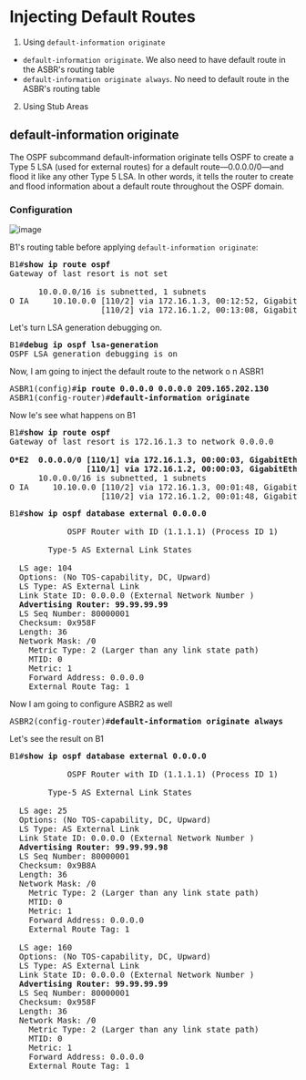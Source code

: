 # Injecting Default Routes
1. Using `default-information originate`
  * `default-information originate`. We also need to have default route in the ASBR's routing table
  * `default-information originate always`. No need to default route in the ASBR's routing table
2. Using Stub Areas

## default-information originate
The OSPF subcommand default-information originate tells OSPF to create a Type 5 LSA
(used for external routes) for a default route—0.0.0.0/0—and flood it like any other Type 5 LSA.
In other words, it tells the router to create and flood information about a default
route throughout the OSPF domain.

### Configuration

![image](https://user-images.githubusercontent.com/31813625/33861276-02b0fae8-deab-11e7-927b-14a142b63e01.png)

B1's routing table before applying `default-information originate`:
<pre>
B1#<b>show ip route ospf</b>
Gateway of last resort is not set

      10.0.0.0/16 is subnetted, 1 subnets
O IA     10.10.0.0 [110/2] via 172.16.1.3, 00:12:52, GigabitEthernet0/0
                   [110/2] via 172.16.1.2, 00:13:08, GigabitEthernet0/0
</pre>
Let's turn LSA generation debugging on.
<pre>
B1#<b>debug ip ospf lsa-generation</b>
OSPF LSA generation debugging is on
</pre>
Now, I am going to inject the default route to the network o n ASBR1
<pre>
ASBR1(config)#<b>ip route 0.0.0.0 0.0.0.0 209.165.202.130</b>
ASBR1(config-router)#<b>default-information originate</b></pre>
Now le's see what happens on B1
<pre>
B1#<b>show ip route ospf</b>
Gateway of last resort is 172.16.1.3 to network 0.0.0.0

<b>O*E2  0.0.0.0/0 [110/1] via 172.16.1.3, 00:00:03, GigabitEthernet0/0
                [110/1] via 172.16.1.2, 00:00:03, GigabitEthernet0/0</b>
      10.0.0.0/16 is subnetted, 1 subnets
O IA     10.10.0.0 [110/2] via 172.16.1.3, 00:01:48, GigabitEthernet0/0
                   [110/2] via 172.16.1.2, 00:01:48, GigabitEthernet0/0
</pre>

<pre>
B1#<b>show ip ospf database external 0.0.0.0</b>

            OSPF Router with ID (1.1.1.1) (Process ID 1)

		Type-5 AS External Link States

  LS age: 104
  Options: (No TOS-capability, DC, Upward)
  LS Type: AS External Link
  Link State ID: 0.0.0.0 (External Network Number )
  <b>Advertising Router: 99.99.99.99</b>
  LS Seq Number: 80000001
  Checksum: 0x958F
  Length: 36
  Network Mask: /0
	Metric Type: 2 (Larger than any link state path)
	MTID: 0
	Metric: 1
	Forward Address: 0.0.0.0
	External Route Tag: 1
</pre>
Now I am going to configure ASBR2 as well
<pre>
ASBR2(config-router)#<b>default-information originate always</b></pre>
Let's see the result on B1
<pre>
B1#<b>show ip ospf database external 0.0.0.0</b>

            OSPF Router with ID (1.1.1.1) (Process ID 1)

		Type-5 AS External Link States

  LS age: 25
  Options: (No TOS-capability, DC, Upward)
  LS Type: AS External Link
  Link State ID: 0.0.0.0 (External Network Number )
  <b>Advertising Router: 99.99.99.98</b>
  LS Seq Number: 80000001
  Checksum: 0x9B8A
  Length: 36
  Network Mask: /0
	Metric Type: 2 (Larger than any link state path)
	MTID: 0
	Metric: 1
	Forward Address: 0.0.0.0
	External Route Tag: 1

  LS age: 160
  Options: (No TOS-capability, DC, Upward)
  LS Type: AS External Link
  Link State ID: 0.0.0.0 (External Network Number )
  <b>Advertising Router: 99.99.99.99</b>
  LS Seq Number: 80000001
  Checksum: 0x958F
  Length: 36
  Network Mask: /0
	Metric Type: 2 (Larger than any link state path)
	MTID: 0
	Metric: 1
	Forward Address: 0.0.0.0
	External Route Tag: 1
</pre>